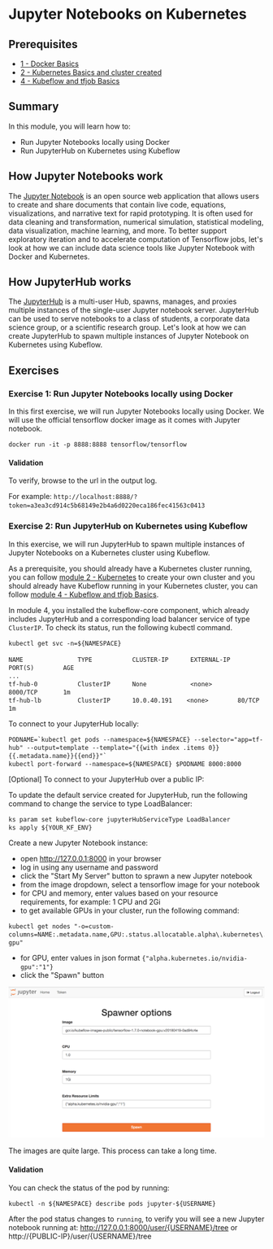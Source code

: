 # Jupyter Notebooks on Kubernetes

## Prerequisites  
* [1 - Docker Basics](../1-docker)
* [2 - Kubernetes Basics and cluster created](../2-kubernetes)
* [4 - Kubeflow and tfjob Basics](../4-kubeflow-tfjob)

## Summary

In this module, you will learn how to:
* Run Jupyter Notebooks locally using Docker
* Run JupyterHub on Kubernetes using Kubeflow
 
## How Jupyter Notebooks work

The [Jupyter Notebook](http://jupyter.org/) is an open source web application that allows users to create and share documents that contain live code, equations, visualizations, and narrative text for rapid prototyping. It is often used for data cleaning and transformation, numerical simulation, statistical modeling, data visualization, machine learning, and more. To better support exploratory iteration and to accelerate computation of Tensorflow jobs, let's look at how we can include data science tools like Jupyter Notebook with Docker and Kubernetes.

## How JupyterHub works

The [JupyterHub](https://jupyterhub.readthedocs.io/en/latest/) is a multi-user Hub, spawns, manages, and proxies multiple instances of the single-user Jupyter notebook server. JupyterHub can be used to serve notebooks to a class of students, a corporate data science group, or a scientific research group. Let's look at how we can create JupyterHub to spawn multiple instances of Jupyter Notebook on Kubernetes using Kubeflow.

## Exercises

### Exercise 1: Run Jupyter Notebooks locally using Docker

In this first exercise, we will run Jupyter Notebooks locally using Docker. We will use the official tensorflow docker image as it comes with Jupyter notebook.

```console
docker run -it -p 8888:8888 tensorflow/tensorflow
```

#### Validation

To verify, browse to the url in the output log. 

For example: `http://localhost:8888/?token=a3ea3cd914c5b68149e2b4a6d0220eca186fec41563c0413`


### Exercise 2: Run JupyterHub on Kubernetes using Kubeflow

In this exercise, we will run JupyterHub to spawn multiple instances of Jupyter Notebooks on a Kubernetes cluster using Kubeflow. 

As a prerequisite, you should already have a Kubernetes cluster running, you can follow [module 2 - Kubernetes](../2-kubernetes) to create your own cluster and you should already have Kubeflow running in your Kubernetes cluster, you can follow [module 4 - Kubeflow and tfjob Basics](../4-kubeflow-tfjob). 

In module 4, you installed the kubeflow-core component, which already includes JupyterHub and a corresponding load balancer service of type `ClusterIP`. To check its status, run the following kubectl command.

```
kubectl get svc -n=${NAMESPACE}

NAME               TYPE           CLUSTER-IP      EXTERNAL-IP   PORT(S)        AGE
...
tf-hub-0           ClusterIP      None            <none>        8000/TCP       1m
tf-hub-lb          ClusterIP      10.0.40.191    <none>        80/TCP         1m
```

To connect to your JupyterHub locally:

```
PODNAME=`kubectl get pods --namespace=${NAMESPACE} --selector="app=tf-hub" --output=template --template="{{with index .items 0}}{{.metadata.name}}{{end}}"`
kubectl port-forward --namespace=${NAMESPACE} $PODNAME 8000:8000
```

[Optional] To connect to your JupyterHub over a public IP:

To update the default service created for JupyterHub, run the following command to change the service to type LoadBalancer:

```
ks param set kubeflow-core jupyterHubServiceType LoadBalancer
ks apply ${YOUR_KF_ENV}
```

Create a new Jupyter Notebook instance:
- open http://127.0.0.1:8000 in your browser
- log in using any username and password 
- click the "Start My Server" button to sprawn a new Jupyter notebook
- from the image dropdown, select a tensorflow image for your notebook
- for CPU and memory, enter values based on your resource requirements, for example: 1 CPU and 2Gi
- to get available GPUs in your cluster, run the following command:
```
kubectl get nodes "-o=custom-columns=NAME:.metadata.name,GPU:.status.allocatable.alpha\.kubernetes\.io\/nvidia-gpu"
```
- for GPU, enter values in json format `{"alpha.kubernetes.io/nvidia-gpu":"1"}`
- click the "Spawn" button

![jupyterhub](./jupyterhub.png)

The images are quite large. This process can take a long time.

#### Validation

You can check the status of the pod by running:

```
kubectl -n ${NAMESPACE} describe pods jupyter-${USERNAME}
```

After the pod status changes to `running`, to verify you will see a new Jupyter notebook running at: http://127.0.0.1:8000/user/{USERNAME}/tree or http://{PUBLIC-IP}/user/{USERNAME}/tree
